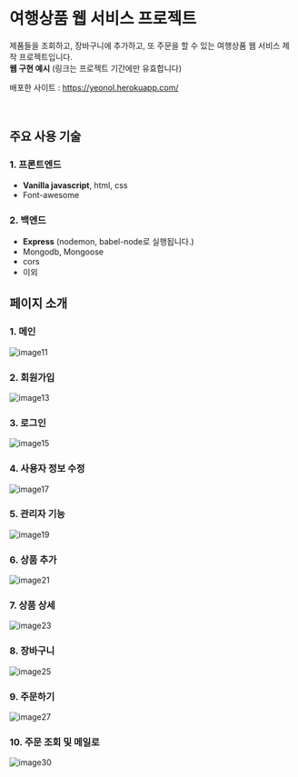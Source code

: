 # 여행상품 웹 서비스 프로젝트

제품들을 조회하고, 장바구니에 추가하고, 또 주문을 할 수 있는 여행상품 웹 서비스 제작 프로젝트입니다. <br />
**웹 구현 예시** (링크는 프로젝트 기간에만 유효합니다)

배포한 사이트 : https://yeonol.herokuapp.com/   

<br>

## 주요 사용 기술

### 1. 프론트엔드

- **Vanilla javascript**, html, css 
- Font-awesome

### 2. 백엔드

- **Express** (nodemon, babel-node로 실행됩니다.)
- Mongodb, Mongoose
- cors
- 이외


## 페이지 소개
   
### 1. 메인   
![image11](https://user-images.githubusercontent.com/83447120/188660350-e21e8232-2bbd-4818-9b59-20110c106cc4.gif)

### 2. 회원가입   
![image13](https://user-images.githubusercontent.com/83447120/188660465-69d8709e-6f3e-498a-9872-429f0c3ed4b6.gif)

### 3. 로그인   
![image15](https://user-images.githubusercontent.com/83447120/188660542-0a42e316-cd92-4647-8577-c1a113e93b9e.gif)

### 4. 사용자 정보 수정   
![image17](https://user-images.githubusercontent.com/83447120/188660614-6cf9deb8-8665-41a7-b24a-48fb3bff1e6c.gif)

### 5. 관리자 기능   
![image19](https://user-images.githubusercontent.com/83447120/188660667-953f1799-6df6-4a89-87be-a43d9bdc9350.gif)

### 6. 상품 추가   
![image21](https://user-images.githubusercontent.com/83447120/188660728-254ef9b7-0bcd-4561-9c51-a37df582e236.gif)

### 7. 상품 상세   
![image23](https://user-images.githubusercontent.com/83447120/188661037-69e8f952-5b25-4818-9c93-db4e39e438f5.gif)

### 8. 장바구니   
![image25](https://user-images.githubusercontent.com/83447120/188661166-9dc0f845-d530-4bf6-ac90-e669af953e57.gif)

### 9. 주문하기   
![image27](https://user-images.githubusercontent.com/83447120/188661236-10426c52-1208-471a-b872-a4e49b1ec75b.gif)

### 10. 주문 조회 및 메일로   
![image30](https://user-images.githubusercontent.com/83447120/188661378-6bb9c2d5-725f-4f48-9473-5f5f33296fce.gif)




